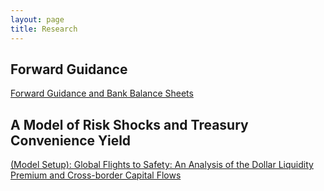```yaml
---
layout: page
title: Research
---
```


## Forward Guidance

[Forward Guidance and Bank Balance Sheets](/assets/fg_shocks.pdf)

## A Model of Risk Shocks and Treasury Convenience Yield

[(Model Setup): Global Flights to Safety: An Analysis of the Dollar Liquidity Premium and Cross-border Capital Flows](/assets/risk_shocks.pdf)
